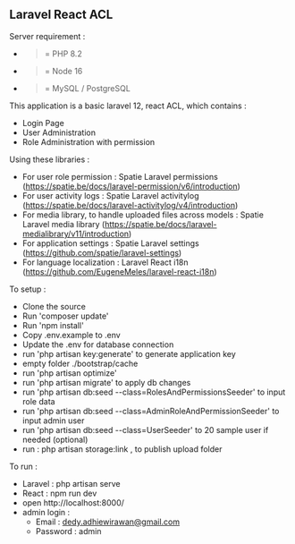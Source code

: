 ## Laravel React ACL

Server requirement : 
- >= PHP 8.2
- >= Node 16
- >= MySQL / PostgreSQL

This application is a basic laravel 12, react ACL, which contains : 
- Login Page
- User Administration
- Role Administration with permission

Using these libraries : 
- For user role permission : Spatie Laravel permissions (https://spatie.be/docs/laravel-permission/v6/introduction)
- For user activity logs : Spatie Laravel activitylog (https://spatie.be/docs/laravel-activitylog/v4/introduction)
- For media library, to handle uploaded files across models : Spatie Laravel media library (https://spatie.be/docs/laravel-medialibrary/v11/introduction)
- For application settings : Spatie Laravel settings (https://github.com/spatie/laravel-settings)
- For language localization : Laravel React i18n (https://github.com/EugeneMeles/laravel-react-i18n)

To setup : 
- Clone the source 
- Run 'composer update'
- Run 'npm install'
- Copy .env.example to .env
- Update the .env for database connection
- run 'php artisan key:generate' to generate application key
- empty folder ./bootstrap/cache
- run 'php artisan optimize'
- run 'php artisan migrate' to apply db changes
- run 'php artisan db:seed --class=RolesAndPermissionsSeeder' to input role data
- run 'php artisan db:seed --class=AdminRoleAndPermissionSeeder' to input admin user
- run 'php artisan db:seed --class=UserSeeder' to 20 sample user if needed (optional)
- run : php artisan storage:link , to publish upload folder

To run : 
- Laravel : php artisan serve
- React : npm run dev
- open http://localhost:8000/
- admin login :
    - Email : dedy.adhiewirawan@gmail.com
    - Password : admin
